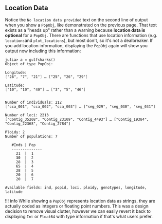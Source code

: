 ## Location Data

Notice the `No location data provided` text on the second line of output when you show a `PopObj`, like demonstrated on the previous page. That text exists as a "heads up" rather than a warning because **location data is optional** for a `PopObj`. There are functions that use location information (e.g. `locations`and `plot_locations`), but most don't, so it's not a dealbreaker. If you add location information, displaying the `PopObj` again will show you output now including this information:

```
julia> a = gulfsharks()
Object of type PopObj:

Longitude:
["26", "7", "21"] … ["25", "26", "29"]

Latitude:
["10", "10", "40"] … ["3", "5", "46"]


Number of individuals: 212
["cca_001", "cca_002", "cca_003"] … ["seg_029", "seg_030", "seg_031"]

Number of loci: 2213
["Contig_35208", "Contig_23109", "Contig_4493"] … ["Contig_19384", "Contig_22368", "Contig_2784"]

Ploidy: 2
Number of populations: 7

   #Inds | Pop
   --------------
     21  |  1
     30  |  2
     28  |  3
     65  |  4
     28  |  5
     20  |  6
     20  |  7

Available fields: ind, popid, loci, ploidy, genotypes, longitude, latitude
```



!!! info
    While showing a `PopObj` represents location data as strings, they are actually coded as integers or floating point numbers. This was a design decision to remove visual clutter, however we can easily revert it back to displaying `Int` or `Float64` with type information if that's what users prefer.